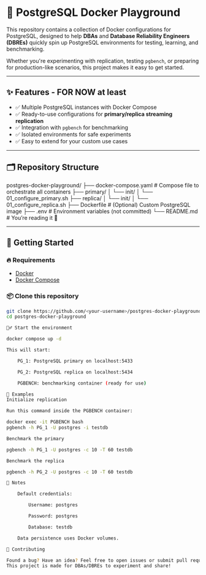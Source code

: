 # 🐘 PostgreSQL Docker Playground

This repository contains a collection of Docker configurations for PostgreSQL, designed to help **DBAs** and **Database Reliability Engineers (DBREs)** quickly spin up PostgreSQL environments for testing, learning, and benchmarking.

Whether you're experimenting with replication, testing `pgbench`, or preparing for production-like scenarios, this project makes it easy to get started.

---

## ✨ Features - FOR NOW at least

- ✅ Multiple PostgreSQL instances with Docker Compose
- ✅ Ready-to-use configurations for **primary/replica streaming replication**
- ✅ Integration with `pgbench` for benchmarking
- ✅ Isolated environments for safe experiments
- ✅ Easy to extend for your custom use cases

---

## 🗂️ Repository Structure

postgres-docker-playground/
├── docker-compose.yaml # Compose file to orchestrate all containers
├── primary/
│ └── init/
│ └── 01_configure_primary.sh
├── replica/
│ └── init/
│ └── 01_configure_replica.sh
├── Dockerfile # (Optional) Custom PostgreSQL image
├── .env # Environment variables (not committed)
└── README.md # You’re reading it 🙂


---

## 🚀 Getting Started

### 🔥 Requirements
- [Docker](https://www.docker.com/get-started)
- [Docker Compose](https://docs.docker.com/compose/)

### 📦 Clone this repository
```bash
git clone https://github.com/<your-username>/postgres-docker-playground.git
cd postgres-docker-playground

🏃‍♂️ Start the environment

docker compose up -d

This will start:

    PG_1: PostgreSQL primary on localhost:5433

    PG_2: PostgreSQL replica on localhost:5434

    PGBENCH: benchmarking container (ready for use)

🧪 Examples
Initialize replication

Run this command inside the PGBENCH container:

docker exec -it PGBENCH bash
pgbench -h PG_1 -U postgres -i testdb

Benchmark the primary

pgbench -h PG_1 -U postgres -c 10 -T 60 testdb

Benchmark the replica

pgbench -h PG_2 -U postgres -c 10 -T 60 testdb

📌 Notes

    Default credentials:

        Username: postgres

        Password: postgres

        Database: testdb

    Data persistence uses Docker volumes.

🙌 Contributing

Found a bug? Have an idea? Feel free to open issues or submit pull requests.
This project is made for DBAs/DBREs to experiment and share!
